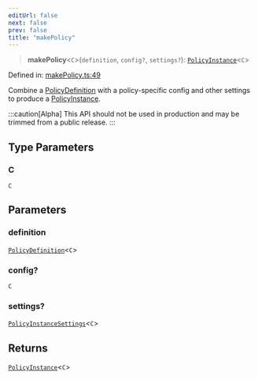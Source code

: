 ```yaml
---
editUrl: false
next: false
prev: false
title: "makePolicy"
---
```


> **makePolicy**\<`C`\>(`definition`, `config?`, `settings?`): [`PolicyInstance`](/api/type-aliases/policyinstance/)\<`C`\>

Defined in: [makePolicy.ts:49](https://github.com/tylerbutler/tools-monorepo/blob/main/packages/repopo/src/makePolicy.ts#L49)

Combine a [PolicyDefinition](/api/interfaces/policydefinition/) with a policy-specific config and other settings to produce a [PolicyInstance](/api/type-aliases/policyinstance/).

:::caution[Alpha]
This API should not be used in production and may be trimmed from a public release.
:::

## Type Parameters

### C

`C`

## Parameters

### definition

[`PolicyDefinition`](/api/interfaces/policydefinition/)\<`C`\>

### config?

`C`

### settings?

[`PolicyInstanceSettings`](/api/interfaces/policyinstancesettings/)\<`C`\>

## Returns

[`PolicyInstance`](/api/type-aliases/policyinstance/)\<`C`\>
